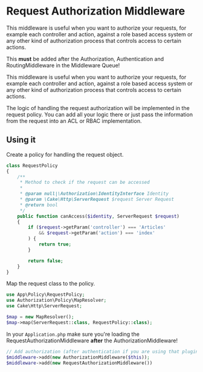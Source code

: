 # Request Authorization Middleware

This middleware is useful when you want to authorize your requests, for example each controller and action, against a role based access system or any other kind of authorization process that controls access to certain actions.

This **must** be added after the Authorization, Authentication and RoutingMiddleware in the Middleware Queue!

This middleware is useful when you want to authorize your requests, for example each controller and action, against a role based access system or any other kind of authorization process that controls access to certain actions.

The logic of handling the request authorization will be implemented in the request policy. You can add all your logic there or just pass the information from the request into an ACL or RBAC implementation.

## Using it

Create a policy for handling the request object.

```php
class RequestPolicy
{
    /**
     * Method to check if the request can be accessed
     *
     * @param null|\Authorization\IdentityInterface Identity
     * @param \Cake\Http\ServerRequest $request Server Request
     * @return bool
     */
    public function canAccess($identity, ServerRequest $request)
    {
        if ($request->getParam('controller') === 'Articles'
            && $request->getParam('action') === 'index'
        ) {
            return true;
        }

        return false;
    }
}

```

Map the request class to the policy.

```php
use App\Policy\RequestPolicy;
use Authorization\Policy\MapResolver;
use Cake\Http\ServerRequest;

$map = new MapResolver();
$map->map(ServerRequest::class, RequestPolicy::class);
```

In your `Application.php` make sure you're loading the RequestAuthorizationMiddleware **after** the AuthorizationMiddleware! 

```php
// Add authorization (after authentication if you are using that plugin too).
$middleware->add(new AuthorizationMiddleware($this));
$middleware->add(new RequestAuthorizationMiddleware())
```
